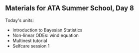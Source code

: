 ## Materials for ATA Summer School, Day 8
  
Today's units:

* Introduction to Bayesian Statistics
* Non-linear ODEs: wind equation
* Multinest tutorial
* Selfcare session 1

